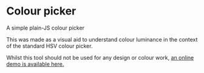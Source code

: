# Colour picker

A simple plain-JS colour picker

This was made as a visual aid to understand colour luminance in the context of the standard HSV colour picker.

Whilst this tool should not be used for any design or colour work, [an online demo is available here.](https://sentientturtle.github.io/colourpicker/picker.html)